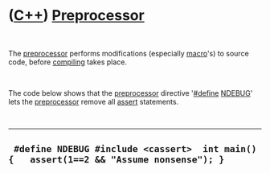 
 

 

 

 

 

([C++](Cpp.md)) [Preprocessor](CppPreprocessor.md)
====================================================

 

The [preprocessor](CppPreprocessor.md) performs modifications
(especially [macro](CppMacro.md)'s) to source code, before
[compiling](CppCompile.md) takes place.

 

The code below shows that the [preprocessor](CppPreprocessor.md)
directive '[\#define](CppDefine.md) [NDEBUG](CppNDEBUG.md)' lets the
[preprocessor](CppPreprocessor.md) remove all [assert](CppAssert.md)
statements.

 

  -------------------------------------------------------------------------------------------
  ` #define NDEBUG #include <cassert>  int main() {   assert(1==2 && "Assume nonsense"); }`
  -------------------------------------------------------------------------------------------

 

 

 

 

 

 

